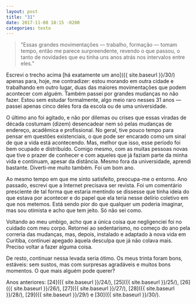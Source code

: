 ```yaml
---
layout: post
title: "31"
date: 2017-11-08 18:15 -0200
categories: texto
---
```

>"Essas grandes movimentações — trabalho, formação — tomam tempo, então me parece surpreendente, revendo o que passou, o tanto de novidades que eu tinha uns anos atrás nos intervalos entre eles.”

Escrevi o trecho acima [há exatamente um ano]({{ site.baseurl }}/30/) apenas para, hoje, me contradizer: estou morando em outra cidade e trabalhando em outro lugar, duas das maiores movimentações que podem acontecer com alguém. Também passei por grandes mudanças no não fazer. Estou sem estudar formalmente, algo meio raro nesses 31 anos — passei apenas cinco deles fora da escola ou de uma universidade.

O último ano foi agitado, e não por dilemas ou crises que essas viradas de década costumam (dizem) desencadear nem só pelas mudanças de endereço, acadêmica e profissional. No geral, tive pouco tempo para pensar em questões existenciais, o que pode ser encarado como um sinal de que a vida está acontecendo. Mas, melhor que isso, esse período foi bem ocupado e distribuído. Comigo mesmo, com as muitas pessoas novas que tive o prazer de conhecer e com aqueles que já faziam parte da minha vida e continuam, apesar da distância. Mesmo fora da universidade, aprendi bastante. Diverti-me muito também. Foi um bom ano.

Ao mesmo tempo em que me sinto satisfeito, preocupa-me o entorno. Ano passado, escrevi que a Internet precisava ser revista. Foi um comentário presciente de tal forma que estaria mentindo se dissesse que tinha ideia do que estava por acontecer e do papel que ela teria nesse delírio coletivo em que nos metemos. Está sendo pior do que qualquer um poderia imaginar, mas sou otimista e acho que tem jeito. Só não sei como.

Voltando ao meu umbigo, acho que a única coisa que negligenciei foi no cuidado com meu corpo. Retornei ao sedentarismo, no começo do ano pela correria das mudanças, mas, depois, instalado e adaptado à nova vida em Curitiba, continuei apegado àquela desculpa que já não colava mais. Preciso voltar a fazer alguma coisa.

De resto, continuar nessa levada seria ótimo. Os meus trinta foram bons, estáveis: sem sustos, mas com surpresas agradáveis e muitos bons momentos. O que mais alguém pode querer?

Anos anteriores: [24]({{ site.baseurl }}/24/), [25]({{ site.baseurl }}/25/), [26]({{ site.baseurl }}/26/), [27]({{ site.baseurl }}/27/), [28]({{ site.baseurl }}/28/), [29]({{ site.baseurl }}/29/) e [30]({{ site.baseurl }}/30/).
